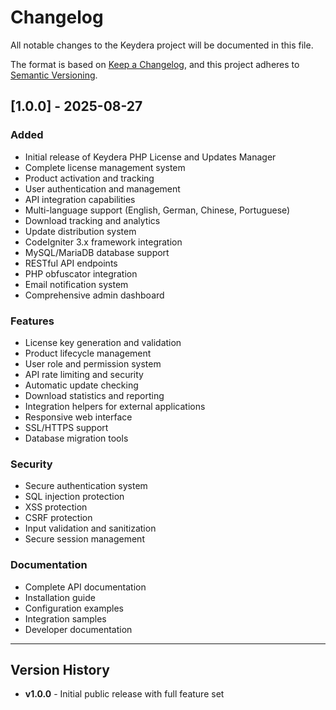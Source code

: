 ﻿# Changelog

All notable changes to the Keydera project will be documented in this file.

The format is based on [Keep a Changelog](https://keepachangelog.com/en/1.0.0/),
and this project adheres to [Semantic Versioning](https://semver.org/spec/v2.0.0.html).

## [1.0.0] - 2025-08-27

### Added
- Initial release of Keydera PHP License and Updates Manager
- Complete license management system
- Product activation and tracking
- User authentication and management
- API integration capabilities
- Multi-language support (English, German, Chinese, Portuguese)
- Download tracking and analytics
- Update distribution system
- CodeIgniter 3.x framework integration
- MySQL/MariaDB database support
- RESTful API endpoints
- PHP obfuscator integration
- Email notification system
- Comprehensive admin dashboard

### Features
- License key generation and validation
- Product lifecycle management
- User role and permission system
- API rate limiting and security
- Automatic update checking
- Download statistics and reporting
- Integration helpers for external applications
- Responsive web interface
- SSL/HTTPS support
- Database migration tools

### Security
- Secure authentication system
- SQL injection protection
- XSS protection
- CSRF protection
- Input validation and sanitization
- Secure session management

### Documentation
- Complete API documentation
- Installation guide
- Configuration examples
- Integration samples
- Developer documentation

---

## Version History

- **v1.0.0** - Initial public release with full feature set
